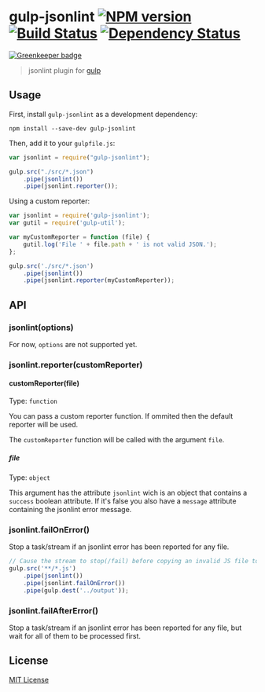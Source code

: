 # gulp-jsonlint [![NPM version][npm-image]][npm-url] [![Build Status][travis-image]][travis-url] [![Dependency Status][depstat-image]][depstat-url]

[![Greenkeeper badge](https://badges.greenkeeper.io/rogeriopvl/gulp-jsonlint.svg)](https://greenkeeper.io/)

> jsonlint plugin for [gulp](http://gulpjs.com/)

## Usage

First, install `gulp-jsonlint` as a development dependency:

```shell
npm install --save-dev gulp-jsonlint
```

Then, add it to your `gulpfile.js`:

```javascript
var jsonlint = require("gulp-jsonlint");

gulp.src("./src/*.json")
    .pipe(jsonlint())
    .pipe(jsonlint.reporter());
```

Using a custom reporter:

```javascript
var jsonlint = require('gulp-jsonlint');
var gutil = require('gulp-util');

var myCustomReporter = function (file) {
    gutil.log('File ' + file.path + ' is not valid JSON.');
};

gulp.src('./src/*.json')
    .pipe(jsonlint())
    .pipe(jsonlint.reporter(myCustomReporter));
```

## API

### jsonlint(options)

For now, `options` are not supported yet.

### jsonlint.reporter(customReporter)

#### customReporter(file)

Type: `function`

You can pass a custom reporter function. If ommited then the default reporter will be used.

The `customReporter` function will be called with the argument `file`.

##### file

Type: `object`

This argument has the attribute `jsonlint` wich is an object that contains a `success` boolean attribute. If it's false you also have a `message` attribute containing the jsonlint error message.

### jsonlint.failOnError()

Stop a task/stream if an jsonlint error has been reported for any file.

```javascript
// Cause the stream to stop(/fail) before copying an invalid JS file to the output directory
gulp.src('**/*.js')
	.pipe(jsonlint())
	.pipe(jsonlint.failOnError())
	.pipe(gulp.dest('../output'));
```

### jsonlint.failAfterError()

Stop a task/stream if an jsonlint error has been reported for any file, but wait for all of them to be processed first.

## License

[MIT License](http://en.wikipedia.org/wiki/MIT_License)

[npm-url]: https://npmjs.org/package/gulp-jsonlint
[npm-image]: https://badge.fury.io/js/gulp-jsonlint.svg

[travis-url]: http://travis-ci.org/rogeriopvl/gulp-jsonlint
[travis-image]: https://secure.travis-ci.org/rogeriopvl/gulp-jsonlint.svg?branch=master

[depstat-url]: https://david-dm.org/rogeriopvl/gulp-jsonlint
[depstat-image]: https://david-dm.org/rogeriopvl/gulp-jsonlint.svg
